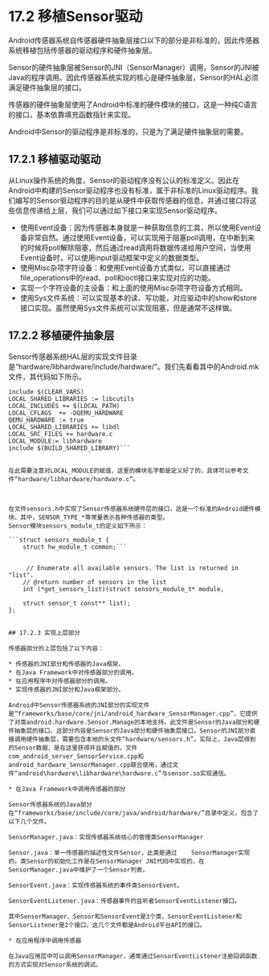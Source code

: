 # 17.2 移植Sensor驱动



Android传感器系统自传感器硬件抽象层接口以下的部分是非标准的，因此传感器系统移植包括传感器的驱动程序和硬件抽象层。

Sensor的硬件抽象层被Sensor的JNI（SensorManager）调用，Sensor的JNI被Java的程序调用。因此传感器系统实现的核心是硬件抽象层，Sensor的HAL必须满足硬件抽象层的接口。

传感器的硬件抽象层使用了Android中标准的硬件模块的接口，这是一种纯C语言的接口，基本依靠填充函数指针来实现。

Android中Sensor的驱动程序是非标准的，只是为了满足硬件抽象层的需要。

## 17.2.1 移植驱动驱动

从Linux操作系统的角度，Sensor的驱动程序没有公认的标准定义。因此在Android中构建的Sensor驱动程序也没有标准，属于非标准的Linux驱动程序。我们编写的Sensor驱动程序的目的是从硬件中获取传感器的信息，并通过接口将这些信息传递给上层，我们可以通过如下接口来实现Sensor驱动程序。

* 使用Event设备：因为传感器本身就是一种获取信息的工具，所以使用Event设备非常自然。通过使用Event设备，可以实现用于阻塞poll调用，在中断到来的时候将poll解除阻塞，然后通过read调用将数据传递给用户空间，当使用Event设备时，可以使用input驱动框架中定义的数据类型。
* 使用Misc杂项字符设备：和使用Event设备方式类似，可以直接通过file_operations中的read、poll和ioctl接口来实现对应的功能。
* 实现一个字符设备的主设备：和上面的使用Misc杂项字符设备方式相同。
* 使用Sys文件系统：可以实现基本的读、写功能，对应驱动中的show和store接口实现。虽然使用Sys文件系统可以实现阻塞，但是通常不这样做。

## 17.2.2 移植硬件抽象层


Sensor传感器系统HAL层的实现文件目录是“hardware/libhardware/include/hardware/”。我们先看看其中的Android.mk文件，其代码如下所示。

```LOCAL_PATH:= $(call my-dir)
include $(CLEAR_VARS)
LOCAL_SHARED_LIBRARIES := libcutils
LOCAL_INCLUDES += $(LOCAL_PATH)
LOCAL_CFLAGS  += -DQEMU_HARDWARE
QEMU_HARDWARE := true
LOCAL_SHARED_LIBRARIES += libdl
LOCAL_SRC_FILES += hardware.c
LOCAL_MODULE:= libhardware
include $(BUILD_SHARED_LIBRARY)```


在此需要注意对LOCAL_MODULE的赋值，这里的模块名字都是定义好了的，具体可以参考文件“hardware/libhardware/hardware.c”。



在文件sensors.h中实现了Sensor传感器系统硬件层的接口，这是一个标准的Android硬件模块。其中，SENSOR_TYPE_*等常量表示各种传感器的类型。
Sensor模块sensors_module_t的定义如下所示：

```struct sensors_module_t {
    struct hw_module_t common;```

    
     // Enumerate all available sensors. The list is returned in "list".
    // @return number of sensors in the list
    int (*get_sensors_list)(struct sensors_module_t* module,

    struct sensor_t const** list);
};


## 17.2.3 实现上层部分

传感器部分的上层包括了以下内容：

* 传感器的JNI部分和传感器的Java框架。
* 在Java Framework中对传感器部分的调用。
* 在应用程序中对传感器部分的调用。
* 实现传感器的JNI部分和Java框架部分。

Android中Sensor传感器系统的JNI部分的实现文件是“frameworks/base/core/jni/android_hardware_SensorManager.cpp”，它提供了对类android.hardware.Sensor.Manage的本地支持。此文件是Sensor的Java部分和硬件抽象层的接口。这部分内容是Sensor的Java部分和硬件抽象层接口，Sensor的JNI部分直接调用硬件抽象层，需要包含本地的头文件“hardware/sensors.h”。实际上，Java层得到的Sensor数据，是在这里获得并且赋值的。文件com_android_server_SensorService.cpp和android_hardware_SensorManager.cpp联合使用，通过文件“android\hardware\libhardware\hardware.c”与sensor.so实现通信。

* 在Java Framework中调用传感器的部分

Sensor传感器系统的Java部分在“frameworks/base/include/core/java/android/hardware/”目录中定义，包含了以下几个文件。

SensorManager.java：实现传感器系统核心的管理类SensorManager

Sensor.java：单一传感器的描述性文件Sensor，此类是通过    SensorManager实现的。类Sensor的初始化工作是在SensorManager JNI代码中实现的，在SensorManager.java中维护了一个Sensor列表。

SensorEvent.java：实现传感器系统的事件类SensorEvent。

SensorEventListener.java：传感器事件的监听者SensorEventListener接口。

其中SensorManager、Sensor和SensorEvent是3个类，SensorEventListener和SensorListener是2个接口。这几个文件都是Android平台API的接口。

* 在应用程序中调用传感器

在Java应用层中可以调用SensorManager，通常通过SensorEventListener注册回调函数的方式实现对Sensor系统的调试。
